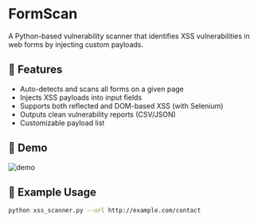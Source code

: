 # FormScan
A Python-based vulnerability scanner that identifies XSS vulnerabilities in web forms by injecting custom payloads.

## 🚀 Features
- Auto-detects and scans all forms on a given page
- Injects XSS payloads into input fields
- Supports both reflected and DOM-based XSS (with Selenium)
- Outputs clean vulnerability reports (CSV/JSON)
- Customizable payload list

## 📸 Demo
![demo](assets/demo.gif)

## 🧪 Example Usage
```bash
python xss_scanner.py --url http://example.com/contact
